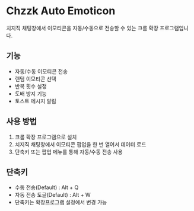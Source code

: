 # Chzzk Auto Emoticon

치지직 채팅창에서 이모티콘을 자동/수동으로 전송할 수 있는 크롬 확장 프로그램입니다.

## 기능
- 자동/수동 이모티콘 전송
- 랜덤 이모티콘 선택
- 반복 횟수 설정
- 도배 방지 기능
- 토스트 메시지 알림

## 사용 방법
1. 크롬 확장 프로그램으로 설치
2. 치지직 채팅창에서 이모티콘 팝업을 한 번 열어서 데이터 로드
3. 단축키 또는 팝업 메뉴를 통해 자동/수동 전송 사용

## 단축키
- 수동 전송(Default) : Alt + Q
- 자동 전송 토글(Default) : Alt + W
- 단축키는 확장프로그램 설정에서 변경 가능

